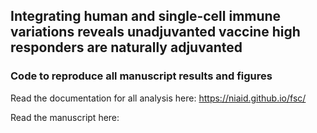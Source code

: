 ## Integrating human and single-cell immune variations reveals unadjuvanted vaccine high responders are naturally adjuvanted

### Code to reproduce all manuscript results and figures

Read the documentation for all analysis here: https://niaid.github.io/fsc/

Read the manuscript here: 



